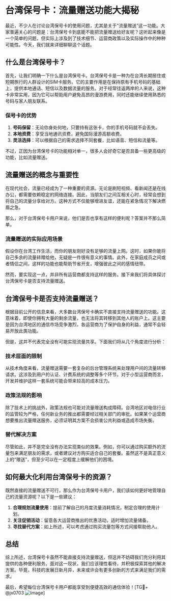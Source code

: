 # 台湾保号卡：流量赠送功能大揭秘

最近，不少人在讨论台湾保号卡的使用问题，尤其是关于“流量赠送”这一功能。大家普遍关心的问题是：台湾保号卡到底能不能把流量赠送给好友呢？这听起来像是一个简单的问题，但实际上涉及到了技术细节、运营商政策以及实际操作中的种种可能性。今天，我们就来详细聊聊这个话题。

## 什么是台湾保号卡？

首先，让我们明确一下什么是台湾保号卡。台湾保号卡是一种为在台湾长期居住或短期旅行的人群设计的SIM卡服务。它的主要作用是在保持原有手机号码的基础上，提供本地通话、短信以及数据流量的服务。对于经常往返两岸的人来说，这种卡非常实用，因为它可以帮助用户避免高昂的漫游费用，同时还能继续使用熟悉的号码与家人朋友联系。

### 保号卡的优势

1. **号码保留**：无论你身处何地，只要持有这张卡，你的手机号码就不会丢失。
2. **本地资费**：享受当地通讯资费，避免国际漫游高额收费。
3. **灵活选择**：可以根据自己的需求选择不同套餐，比如语音、短信和流量等。

不过，正因为台湾保号卡的功能相对单一，很多人会好奇它是否具备一些更高级的功能，比如流量赠送。

## 流量赠送的概念与重要性

在现代社会，流量已经成为了一种重要的资源。无论是刷短视频、看新闻还是在线办公，都需要依赖稳定的网络连接。因此，当朋友们之间互相关心时，经常会想到将自己的流量分享给对方。这种方式不仅能够增进友谊，还能在紧急情况下解决燃眉之急。

那么，对于台湾保号卡用户来说，他们是否也享有这样的便利呢？答案并不那么简单。

### 流量赠送的实际应用场景

假设你在台湾工作生活，而你的朋友刚好没有足够的流量上网。这时，如果你能将自己多余的流量转赠给他，无疑是一件很有意义的事情。此外，在家庭成员之间或者情侣之间，这样的功能也能帮助节省开支，增强彼此之间的感情纽带。

然而，要实现这一点，并非所有运营商都支持这样的服务。接下来我们将具体探讨台湾保号卡是否支持流量赠送。

## 台湾保号卡是否支持流量赠送？

根据目前公开的信息来看，大多数台湾保号卡确实不直接支持流量赠送的功能。这意味着，即使你拥有大量的剩余流量，也无法将其转移到其他人的账户上。这主要是因为台湾地区的通信市场竞争激烈，各运营商为了保护自身的利益，通常不会轻易开放此类功能。

但是，这并不代表完全没有可能实现流量共享。下面我们将从几个角度进行分析：

### 技术层面的限制

从技术角度来看，流量赠送需要一套复杂的后台管理系统来处理用户间的流量转移请求。这涉及到用户的认证、计费系统的调整等多个环节。对于小型运营商而言，开发并维护这样一套系统可能会带来较高的成本压力。

### 政策法规的影响

除了技术上的挑战外，政策法规也可能对流量赠送构成障碍。台湾地区对电信行业的监管较为严格，任何新业务的推出都需要经过相关部门的审批。如果某个运营商想要推出流量赠送服务，必须证明其方案不会损害公共利益或造成市场失衡。

### 替代解决方案

尽管如此，并不是完全没有办法实现类似的效果。例如，你可以通过购买额外的流量包来满足朋友的需求，或者建议对方购买适合自己的套餐。虽然这不是真正意义上的“赠送”，但至少可以在一定程度上缓解他们的困境。

## 如何最大化利用台湾保号卡的资源？

既然直接的流量赠送不可行，那么作为台湾保号卡用户，我们该如何更好地管理自己的流量资源呢？以下是一些建议：

1. **合理规划流量使用**：提前了解自己的月度流量消耗情况，制定合理的使用计划。
2. **关注促销活动**：留意各大运营商推出的优惠活动，适时增加流量储备。
3. **寻找替代方案**：如上所述，可以考虑通过购买流量包等方式间接帮助他人。

## 总结

综上所述，台湾保号卡虽然不能直接支持流量赠送，但这并不妨碍我们充分利用其提供的各种便利服务。面对这一现状，我们应该理性看待，并积极探索其他的解决方案。毕竟，科技的发展日新月异，未来或许会有更多创新的方式来满足我们的需求。

最后，希望每位台湾保号卡用户都能享受到便捷高效的通信体验！[TG💪+ @jx0703 ![Image](https://github.com/user-attachments/assets/dbca1d08-cadb-493c-b0ec-ad6f7a83f270)]